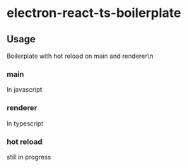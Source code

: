 # electron-react-ts-boilerplate

## Usage

Boilerplate with hot reload on main and renderer\n
### main

In javascript
### renderer

In typescript

### hot reload

still in progress
